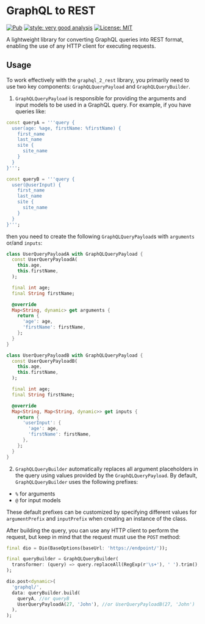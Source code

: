 # GraphQL to REST
<p>
<a href="https://pub.dev/packages/graphql_2_rest"><img src="https://img.shields.io/pub/v/graphql_2_rest.svg" alt="Pub"></a>
<a href="https://pub.dev/packages/very_good_analysis"><img src="https://img.shields.io/badge/style-very_good_analysis-B22C89.svg" alt="style: very good analysis"></a>
<a href="https://opensource.org/licenses/MIT"><img src="https://img.shields.io/badge/license-MIT-purple.svg" alt="License: MIT"></a>
</p>

A lightweight library for converting GraphQL queries into REST format, enabling the use of any HTTP client for executing requests.

## Usage
To work effectively with the `graphql_2_rest` library, you primarily need to use two key components: `GraphQLQueryPayload` and `GraphQLQueryBuilder`.

1. `GraphQLQueryPayload` is responsible for providing the arguments and input models to be used in a GraphQL query. For example, if you have queries like:
```dart
const queryA = '''query {
  user(age: %age, firstName: %firstName) {
    first_name
    last_name
    site {
      site_name
    }
  }
}''';

const queryB = '''query {
  user(@userInput) {
    first_name
    last_name
    site {
      site_name
    }
  }
}''';
```
then you need to create the following `GraphQLQueryPayload`s with `arguments` or/and `inputs`:
```dart
class UserQueryPayloadA with GraphQLQueryPayload {
  const UserQueryPayloadA(
    this.age,
    this.firstName,
  );

  final int age;
  final String firstName;

  @override
  Map<String, dynamic> get arguments {
    return {
      'age': age,
      'firstName': firstName,
    };
  }
}

class UserQueryPayloadB with GraphQLQueryPayload {
  const UserQueryPayloadB(
    this.age,
    this.firstName,
  );

  final int age;
  final String firstName;

  @override
  Map<String, Map<String, dynamic>> get inputs {
    return {
      'userInput': {
        'age': age,
        'firstName': firstName,
      },
    };
  }
}
```

2. `GraphQLQueryBuilder` automatically replaces all argument placeholders in the query using values provided by the `GraphQLQueryPayload`. By default, `GraphQLQueryBuilder` uses the following prefixes:
- `%` for arguments
- `@` for input models

These default prefixes can be customized by specifying different values for `argumentPrefix` and `inputPrefix` when creating an instance of the class.

After building the query, you can use any HTTP client to perform the request, but keep in mind that the request must use the `POST` method:
```dart
final dio = Dio(BaseOptions(baseUrl: 'https://endpoint/'));

final queryBuilder = GraphQLQueryBuilder(
  transformer: (query) => query.replaceAll(RegExp(r'\s+'), ' ').trim(),
);

dio.post<dynamic>(
  'graphql/',
  data: queryBuilder.build(
    queryA, //or queryB
    UserQueryPayloadA(27, 'John'), //or UserQueryPayloadB(27, 'John')
  ),
);
```
